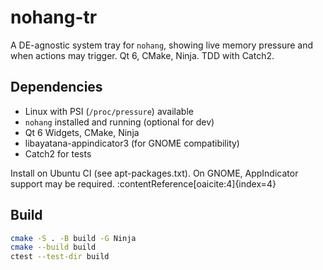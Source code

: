 # nohang-tr

A DE-agnostic system tray for `nohang`, showing live memory pressure and when actions may trigger. Qt 6, CMake, Ninja. TDD with Catch2.

## Dependencies

- Linux with PSI (`/proc/pressure`) available
- `nohang` installed and running (optional for dev)
- Qt 6 Widgets, CMake, Ninja
- libayatana-appindicator3 (for GNOME compatibility)
- Catch2 for tests

Install on Ubuntu CI (see apt-packages.txt). On GNOME, AppIndicator support may be required. :contentReference[oaicite:4]{index=4}

## Build

```bash
cmake -S . -B build -G Ninja
cmake --build build
ctest --test-dir build
